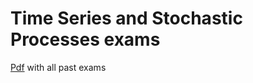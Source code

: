 # Time Series and Stochastic Processes exams

[Pdf](https://github.com/bdemeshev/tssp_exams/raw/main/tssp_exams.pdf) with all past exams
